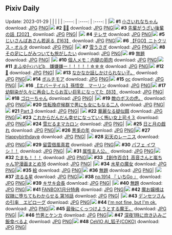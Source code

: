 ## Pixiv Daily
Update: 2023-01-29
|      |      |      |
| :----: | :----: | :----: |
|![](https://pixiv.microyu.workers.dev/c/240x480/img-master/img/2023/01/27/00/00/27/104835809_p0_master1200.jpg) **#1** [小さいれなちゃん](https://www.pixiv.net/artworks/104835809) download: [JPG](https://pixiv.microyu.workers.dev/img-original/img/2023/01/27/00/00/27/104835809_p0.jpg) [PNG](https://pixiv.microyu.workers.dev/img-original/img/2023/01/27/00/00/27/104835809_p0.png)|![](https://pixiv.microyu.workers.dev/c/240x480/img-master/img/2023/01/27/00/10/38/104836391_p0_master1200.jpg) **#2** [💜🖤](https://www.pixiv.net/artworks/104836391) download: [JPG](https://pixiv.microyu.workers.dev/img-original/img/2023/01/27/00/10/38/104836391_p0.jpg) [PNG](https://pixiv.microyu.workers.dev/img-original/img/2023/01/27/00/10/38/104836391_p0.png)|![](https://pixiv.microyu.workers.dev/c/240x480/img-master/img/2023/01/27/19/00/15/104852501_p0_master1200.jpg) **#3** [先輩がうざい後輩の話【202】](https://www.pixiv.net/artworks/104852501) download: [JPG](https://pixiv.microyu.workers.dev/img-original/img/2023/01/27/19/00/15/104852501_p0.jpg) [PNG](https://pixiv.microyu.workers.dev/img-original/img/2023/01/27/19/00/15/104852501_p0.png)|
|![](https://pixiv.microyu.workers.dev/c/240x480/img-master/img/2023/01/27/00/00/35/104835833_p0_master1200.jpg) **#4** [テレサ](https://www.pixiv.net/artworks/104835833) download: [JPG](https://pixiv.microyu.workers.dev/img-original/img/2023/01/27/00/00/35/104835833_p0.jpg) [PNG](https://pixiv.microyu.workers.dev/img-original/img/2023/01/27/00/00/35/104835833_p0.png)|![](https://pixiv.microyu.workers.dev/c/240x480/img-master/img/2023/01/28/10/47/33/104871327_p0_master1200.jpg) **#5** [じいさんばあさん若返る【163】](https://www.pixiv.net/artworks/104871327) download: [JPG](https://pixiv.microyu.workers.dev/img-original/img/2023/01/28/10/47/33/104871327_p0.jpg) [PNG](https://pixiv.microyu.workers.dev/img-original/img/2023/01/28/10/47/33/104871327_p0.png)|![](https://pixiv.microyu.workers.dev/c/240x480/img-master/img/2023/01/27/11/11/09/104844813_p0_master1200.jpg) **#6** [【FGO】ニトクリス・オルタ](https://www.pixiv.net/artworks/104844813) download: [JPG](https://pixiv.microyu.workers.dev/img-original/img/2023/01/27/11/11/09/104844813_p0.jpg) [PNG](https://pixiv.microyu.workers.dev/img-original/img/2023/01/27/11/11/09/104844813_p0.png)|
|![](https://pixiv.microyu.workers.dev/c/240x480/img-master/img/2023/01/27/20/30/01/104855020_p0_master1200.jpg) **#7** [雪うさぎ](https://www.pixiv.net/artworks/104855020) download: [JPG](https://pixiv.microyu.workers.dev/img-original/img/2023/01/27/20/30/01/104855020_p0.jpg) [PNG](https://pixiv.microyu.workers.dev/img-original/img/2023/01/27/20/30/01/104855020_p0.png)|![](https://pixiv.microyu.workers.dev/c/240x480/img-master/img/2023/01/27/07/30/01/104842456_p0_master1200.jpg) **#8** [その足にしがみついても旅がしたい](https://www.pixiv.net/artworks/104842456) download: [JPG](https://pixiv.microyu.workers.dev/img-original/img/2023/01/27/07/30/01/104842456_p0.jpg) [PNG](https://pixiv.microyu.workers.dev/img-original/img/2023/01/27/07/30/01/104842456_p0.png)|![](https://pixiv.microyu.workers.dev/c/240x480/img-master/img/2023/01/27/17/56/23/104841452_p0_master1200.jpg) **#9** [無題](https://www.pixiv.net/artworks/104841452) download: [JPG](https://pixiv.microyu.workers.dev/img-original/img/2023/01/27/17/56/23/104841452_p0.jpg) [PNG](https://pixiv.microyu.workers.dev/img-original/img/2023/01/27/17/56/23/104841452_p0.png)|
|![](https://pixiv.microyu.workers.dev/c/240x480/img-master/img/2023/01/28/07/00/04/104868390_p0_master1200.jpg) **#10** [個人メモ：内腿の筋肉](https://www.pixiv.net/artworks/104868390) download: [JPG](https://pixiv.microyu.workers.dev/img-original/img/2023/01/28/07/00/04/104868390_p0.jpg) [PNG](https://pixiv.microyu.workers.dev/img-original/img/2023/01/28/07/00/04/104868390_p0.png)|![](https://pixiv.microyu.workers.dev/c/240x480/img-master/img/2023/01/27/00/00/05/104835705_p0_master1200.jpg) **#11** [まふゆﾁｬﾝハピb　嫌嫌嫌ー！！！！！☆☆☆](https://www.pixiv.net/artworks/104835705) download: [JPG](https://pixiv.microyu.workers.dev/img-original/img/2023/01/27/00/00/05/104835705_p0.jpg) [PNG](https://pixiv.microyu.workers.dev/img-original/img/2023/01/27/00/00/05/104835705_p0.png)|![](https://pixiv.microyu.workers.dev/c/240x480/img-master/img/2023/01/28/00/01/18/104861759_p0_master1200.jpg) **#12** [🍜](https://www.pixiv.net/artworks/104861759) download: [JPG](https://pixiv.microyu.workers.dev/img-original/img/2023/01/28/00/01/18/104861759_p0.jpg) [PNG](https://pixiv.microyu.workers.dev/img-original/img/2023/01/28/00/01/18/104861759_p0.png)|
|![](https://pixiv.microyu.workers.dev/c/240x480/img-master/img/2023/01/27/16/16/01/104849034_p0_master1200.jpg) **#13** [なかなか話しかけられない子。](https://www.pixiv.net/artworks/104849034) download: [JPG](https://pixiv.microyu.workers.dev/img-original/img/2023/01/27/16/16/01/104849034_p0.jpg) [PNG](https://pixiv.microyu.workers.dev/img-original/img/2023/01/27/16/16/01/104849034_p0.png)|![](https://pixiv.microyu.workers.dev/c/240x480/img-master/img/2023/01/27/00/37/34/104837248_p0_master1200.jpg) **#14** [ボルチモア](https://www.pixiv.net/artworks/104837248) download: [JPG](https://pixiv.microyu.workers.dev/img-original/img/2023/01/27/00/37/34/104837248_p0.jpg) [PNG](https://pixiv.microyu.workers.dev/img-original/img/2023/01/27/00/37/34/104837248_p0.png)|![](https://pixiv.microyu.workers.dev/c/240x480/img-master/img/2023/01/28/15/18/32/104876279_p0_master1200.jpg) **#15** [oc](https://www.pixiv.net/artworks/104876279) download: [JPG](https://pixiv.microyu.workers.dev/img-original/img/2023/01/28/15/18/32/104876279_p0.jpg) [PNG](https://pixiv.microyu.workers.dev/img-original/img/2023/01/28/15/18/32/104876279_p0.png)|
|![](https://pixiv.microyu.workers.dev/c/240x480/img-master/img/2023/01/27/00/02/34/104836061_p0_master1200.jpg) **#16** [【エバーテイル】孫悟空＿マーリン](https://www.pixiv.net/artworks/104836061) download: [JPG](https://pixiv.microyu.workers.dev/img-original/img/2023/01/27/00/02/34/104836061_p0.jpg) [PNG](https://pixiv.microyu.workers.dev/img-original/img/2023/01/27/00/02/34/104836061_p0.png)|![](https://pixiv.microyu.workers.dev/c/240x480/img-master/img/2023/01/28/00/02/49/104861874_p0_master1200.jpg) **#17** [幼馴染が久々に再会したらお互い巨乳になってた【83】](https://www.pixiv.net/artworks/104861874) download: [JPG](https://pixiv.microyu.workers.dev/img-original/img/2023/01/28/00/02/49/104861874_p0.jpg) [PNG](https://pixiv.microyu.workers.dev/img-original/img/2023/01/28/00/02/49/104861874_p0.png)|![](https://pixiv.microyu.workers.dev/c/240x480/img-master/img/2023/01/27/00/01/28/104835981_p0_master1200.jpg) **#18** [ゴローちゃん](https://www.pixiv.net/artworks/104835981) download: [JPG](https://pixiv.microyu.workers.dev/img-original/img/2023/01/27/00/01/28/104835981_p0.jpg) [PNG](https://pixiv.microyu.workers.dev/img-original/img/2023/01/27/00/01/28/104835981_p0.png)|
|![](https://pixiv.microyu.workers.dev/c/240x480/img-master/img/2023/01/27/16/01/31/104848810_p0_master1200.jpg) **#19** [敵のボスの虎。](https://www.pixiv.net/artworks/104848810) download: [JPG](https://pixiv.microyu.workers.dev/img-original/img/2023/01/27/16/01/31/104848810_p0.jpg) [PNG](https://pixiv.microyu.workers.dev/img-original/img/2023/01/27/16/01/31/104848810_p0.png)|![](https://pixiv.microyu.workers.dev/c/240x480/img-master/img/2023/01/28/00/02/07/104861827_p0_master1200.jpg) **#20** [性転換症候群で男にも女にもなる二人](https://www.pixiv.net/artworks/104861827) download: [JPG](https://pixiv.microyu.workers.dev/img-original/img/2023/01/28/00/02/07/104861827_p0.jpg) [PNG](https://pixiv.microyu.workers.dev/img-original/img/2023/01/28/00/02/07/104861827_p0.png)|![](https://pixiv.microyu.workers.dev/c/240x480/img-master/img/2023/01/27/02/02/37/104839093_p0_master1200.jpg) **#21** [Part 3](https://www.pixiv.net/artworks/104839093) download: [JPG](https://pixiv.microyu.workers.dev/img-original/img/2023/01/27/02/02/37/104839093_p0.jpg) [PNG](https://pixiv.microyu.workers.dev/img-original/img/2023/01/27/02/02/37/104839093_p0.png)|
|![](https://pixiv.microyu.workers.dev/c/240x480/img-master/img/2023/01/27/07/17/21/104842331_p0_master1200.jpg) **#22** [華麗なる疑似餌](https://www.pixiv.net/artworks/104842331) download: [JPG](https://pixiv.microyu.workers.dev/img-original/img/2023/01/27/07/17/21/104842331_p0.jpg) [PNG](https://pixiv.microyu.workers.dev/img-original/img/2023/01/27/07/17/21/104842331_p0.png)|![](https://pixiv.microyu.workers.dev/c/240x480/img-master/img/2023/01/27/17/09/23/104849892_p0_master1200.jpg) **#23** [これからだんだん幸せになっていく怖い女上司４３](https://www.pixiv.net/artworks/104849892) download: [JPG](https://pixiv.microyu.workers.dev/img-original/img/2023/01/27/17/09/23/104849892_p0.jpg) [PNG](https://pixiv.microyu.workers.dev/img-original/img/2023/01/27/17/09/23/104849892_p0.png)|![](https://pixiv.microyu.workers.dev/c/240x480/img-master/img/2023/01/28/20/30/03/104884090_p0_master1200.jpg) **#24** [雪だるまマカロン](https://www.pixiv.net/artworks/104884090) download: [JPG](https://pixiv.microyu.workers.dev/img-original/img/2023/01/28/20/30/03/104884090_p0.jpg) [PNG](https://pixiv.microyu.workers.dev/img-original/img/2023/01/28/20/30/03/104884090_p0.png)|
|![](https://pixiv.microyu.workers.dev/c/240x480/img-master/img/2023/01/27/00/14/44/104836539_p0_master1200.jpg) **#25** [日と月の戯れ](https://www.pixiv.net/artworks/104836539) download: [JPG](https://pixiv.microyu.workers.dev/img-original/img/2023/01/27/00/14/44/104836539_p0.jpg) [PNG](https://pixiv.microyu.workers.dev/img-original/img/2023/01/27/00/14/44/104836539_p0.png)|![](https://pixiv.microyu.workers.dev/c/240x480/img-master/img/2023/01/28/00/00/12/104861557_p0_master1200.jpg) **#26** [黒兎の年](https://www.pixiv.net/artworks/104861557) download: [JPG](https://pixiv.microyu.workers.dev/img-original/img/2023/01/28/00/00/12/104861557_p0.jpg) [PNG](https://pixiv.microyu.workers.dev/img-original/img/2023/01/28/00/00/12/104861557_p0.png)|![](https://pixiv.microyu.workers.dev/c/240x480/img-master/img/2023/01/27/00/19/02/104836670_p0_master1200.jpg) **#27** [Happybirthday❄️](https://www.pixiv.net/artworks/104836670) download: [JPG](https://pixiv.microyu.workers.dev/img-original/img/2023/01/27/00/19/02/104836670_p0.jpg) [PNG](https://pixiv.microyu.workers.dev/img-original/img/2023/01/27/00/19/02/104836670_p0.png)|
|![](https://pixiv.microyu.workers.dev/c/240x480/img-master/img/2023/01/27/00/00/27/104835805_p0_master1200.jpg) **#28** [彩天のレーニス](https://www.pixiv.net/artworks/104835805) download: [JPG](https://pixiv.microyu.workers.dev/img-original/img/2023/01/27/00/00/27/104835805_p0.jpg) [PNG](https://pixiv.microyu.workers.dev/img-original/img/2023/01/27/00/00/27/104835805_p0.png)|![](https://pixiv.microyu.workers.dev/c/240x480/img-master/img/2023/01/28/21/13/46/104885517_p0_master1200.jpg) **#29** [留雲借風真君](https://www.pixiv.net/artworks/104885517) download: [JPG](https://pixiv.microyu.workers.dev/img-original/img/2023/01/28/21/13/46/104885517_p0.jpg) [PNG](https://pixiv.microyu.workers.dev/img-original/img/2023/01/28/21/13/46/104885517_p0.png)|![](https://pixiv.microyu.workers.dev/c/240x480/img-master/img/2023/01/27/00/14/12/104835922_p0_master1200.jpg) **#30** [パフェ イワシ！！](https://www.pixiv.net/artworks/104835922) download: [JPG](https://pixiv.microyu.workers.dev/img-original/img/2023/01/27/00/14/12/104835922_p0.jpg) [PNG](https://pixiv.microyu.workers.dev/img-original/img/2023/01/27/00/14/12/104835922_p0.png)|
|![](https://pixiv.microyu.workers.dev/c/240x480/img-master/img/2023/01/27/06/19/25/104841674_p0_master1200.jpg) **#31** [属性主人公。](https://www.pixiv.net/artworks/104841674) download: [JPG](https://pixiv.microyu.workers.dev/img-original/img/2023/01/27/06/19/25/104841674_p0.jpg) [PNG](https://pixiv.microyu.workers.dev/img-original/img/2023/01/27/06/19/25/104841674_p0.png)|![](https://pixiv.microyu.workers.dev/c/240x480/img-master/img/2023/01/27/07/32/30/104842485_p0_master1200.jpg) **#32** [たまも！！！](https://www.pixiv.net/artworks/104842485) download: [JPG](https://pixiv.microyu.workers.dev/img-original/img/2023/01/27/07/32/30/104842485_p0.jpg) [PNG](https://pixiv.microyu.workers.dev/img-original/img/2023/01/27/07/32/30/104842485_p0.png)|![](https://pixiv.microyu.workers.dev/c/240x480/img-master/img/2023/01/28/00/00/28/104861621_p0_master1200.jpg) **#33** [【創作百合】高音さんと嵐ちゃん1P漫画まとめ16](https://www.pixiv.net/artworks/104861621) download: [JPG](https://pixiv.microyu.workers.dev/img-original/img/2023/01/28/00/00/28/104861621_p0.jpg) [PNG](https://pixiv.microyu.workers.dev/img-original/img/2023/01/28/00/00/28/104861621_p0.png)|
|![](https://pixiv.microyu.workers.dev/c/240x480/img-master/img/2023/01/28/00/01/33/104861784_p0_master1200.jpg) **#34** [水星の魔女](https://www.pixiv.net/artworks/104861784) download: [JPG](https://pixiv.microyu.workers.dev/img-original/img/2023/01/28/00/01/33/104861784_p0.jpg) [PNG](https://pixiv.microyu.workers.dev/img-original/img/2023/01/28/00/01/33/104861784_p0.png)|![](https://pixiv.microyu.workers.dev/c/240x480/img-master/img/2023/01/27/22/48/36/104859277_p0_master1200.jpg) **#35** [絵](https://www.pixiv.net/artworks/104859277) download: [JPG](https://pixiv.microyu.workers.dev/img-original/img/2023/01/27/22/48/36/104859277_p0.jpg) [PNG](https://pixiv.microyu.workers.dev/img-original/img/2023/01/27/22/48/36/104859277_p0.png)|![](https://pixiv.microyu.workers.dev/c/240x480/img-master/img/2023/01/27/11/38/41/104845167_p0_master1200.jpg) **#36** [無題](https://www.pixiv.net/artworks/104845167) download: [JPG](https://pixiv.microyu.workers.dev/img-original/img/2023/01/27/11/38/41/104845167_p0.jpg) [PNG](https://pixiv.microyu.workers.dev/img-original/img/2023/01/27/11/38/41/104845167_p0.png)|
|![](https://pixiv.microyu.workers.dev/c/240x480/img-master/img/2023/01/27/03/24/50/104840184_p0_master1200.jpg) **#37** [流るる星](https://www.pixiv.net/artworks/104840184) download: [JPG](https://pixiv.microyu.workers.dev/img-original/img/2023/01/27/03/24/50/104840184_p0.jpg) [PNG](https://pixiv.microyu.workers.dev/img-original/img/2023/01/27/03/24/50/104840184_p0.png)|![](https://pixiv.microyu.workers.dev/c/240x480/img-master/img/2023/01/27/12/47/11/104846140_p0_master1200.jpg) **#38** [no.1914 『 いちGo 』](https://www.pixiv.net/artworks/104846140) download: [JPG](https://pixiv.microyu.workers.dev/img-original/img/2023/01/27/12/47/11/104846140_p0.jpg) [PNG](https://pixiv.microyu.workers.dev/img-original/img/2023/01/27/12/47/11/104846140_p0.png)|![](https://pixiv.microyu.workers.dev/c/240x480/img-master/img/2023/01/27/01/31/18/104838487_p0_master1200.jpg) **#39** [キサキ会長](https://www.pixiv.net/artworks/104838487) download: [JPG](https://pixiv.microyu.workers.dev/img-original/img/2023/01/27/01/31/18/104838487_p0.jpg) [PNG](https://pixiv.microyu.workers.dev/img-original/img/2023/01/27/01/31/18/104838487_p0.png)|
|![](https://pixiv.microyu.workers.dev/c/240x480/img-master/img/2023/01/28/06/02/23/104867866_p0_master1200.jpg) **#40** [無題](https://www.pixiv.net/artworks/104867866) download: [JPG](https://pixiv.microyu.workers.dev/img-original/img/2023/01/28/06/02/23/104867866_p0.jpg) [PNG](https://pixiv.microyu.workers.dev/img-original/img/2023/01/28/06/02/23/104867866_p0.png)|![](https://pixiv.microyu.workers.dev/c/240x480/img-master/img/2023/01/28/11/45/26/104872311_p0_master1200.jpg) **#41** [FANBOX1月分特典](https://www.pixiv.net/artworks/104872311) download: [JPG](https://pixiv.microyu.workers.dev/img-original/img/2023/01/28/11/45/26/104872311_p0.jpg) [PNG](https://pixiv.microyu.workers.dev/img-original/img/2023/01/28/11/45/26/104872311_p0.png)|![](https://pixiv.microyu.workers.dev/c/240x480/img-master/img/2023/01/27/00/18/49/104836666_p0_master1200.jpg) **#42** [魔お嬢様は奴隷に堕ちてもわからせる 第16話](https://www.pixiv.net/artworks/104836666) download: [JPG](https://pixiv.microyu.workers.dev/img-original/img/2023/01/27/00/18/49/104836666_p0.jpg) [PNG](https://pixiv.microyu.workers.dev/img-original/img/2023/01/27/00/18/49/104836666_p0.png)|
|![](https://pixiv.microyu.workers.dev/c/240x480/img-master/img/2023/01/28/10/21/33/104870914_p0_master1200.jpg) **#43** [デンセツさんの引率　エピローグ](https://www.pixiv.net/artworks/104870914) download: [JPG](https://pixiv.microyu.workers.dev/img-original/img/2023/01/28/10/21/33/104870914_p0.jpg) [PNG](https://pixiv.microyu.workers.dev/img-original/img/2023/01/28/10/21/33/104870914_p0.png)|![](https://pixiv.microyu.workers.dev/c/240x480/img-master/img/2023/01/27/13/44/07/104846708_p0_master1200.jpg) **#44** [I'm not fine, but I'm ok.](https://www.pixiv.net/artworks/104846708) download: [JPG](https://pixiv.microyu.workers.dev/img-original/img/2023/01/27/13/44/07/104846708_p0.jpg) [PNG](https://pixiv.microyu.workers.dev/img-original/img/2023/01/27/13/44/07/104846708_p0.png)|![](https://pixiv.microyu.workers.dev/c/240x480/img-master/img/2023/01/28/17/18/25/104878652_p0_master1200.jpg) **#45** [最後にくっつけようとする魔王。](https://www.pixiv.net/artworks/104878652) download: [JPG](https://pixiv.microyu.workers.dev/img-original/img/2023/01/28/17/18/25/104878652_p0.jpg) [PNG](https://pixiv.microyu.workers.dev/img-original/img/2023/01/28/17/18/25/104878652_p0.png)|
|![](https://pixiv.microyu.workers.dev/c/240x480/img-master/img/2023/01/28/20/26/20/104883985_p0_master1200.jpg) **#46** [竹男とケンカ](https://www.pixiv.net/artworks/104883985) download: [JPG](https://pixiv.microyu.workers.dev/img-original/img/2023/01/28/20/26/20/104883985_p0.jpg) [PNG](https://pixiv.microyu.workers.dev/img-original/img/2023/01/28/20/26/20/104883985_p0.png)|![](https://pixiv.microyu.workers.dev/c/240x480/img-master/img/2023/01/27/03/19/16/104840123_p0_master1200.jpg) **#47** [深夜1時に炊き込みご飯食べるよ](https://www.pixiv.net/artworks/104840123) download: [JPG](https://pixiv.microyu.workers.dev/img-original/img/2023/01/27/03/19/16/104840123_p0.jpg) [PNG](https://pixiv.microyu.workers.dev/img-original/img/2023/01/27/03/19/16/104840123_p0.png)|![](https://pixiv.microyu.workers.dev/c/240x480/img-master/img/2023/01/29/03/59/32/104839632_p0_master1200.jpg) **#48** [CeVIO AI_狐子(COKO)](https://www.pixiv.net/artworks/104839632) download: [JPG](https://pixiv.microyu.workers.dev/img-original/img/2023/01/29/03/59/32/104839632_p0.jpg) [PNG](https://pixiv.microyu.workers.dev/img-original/img/2023/01/29/03/59/32/104839632_p0.png)|
